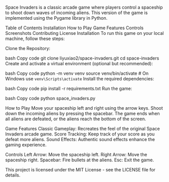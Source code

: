 Space Invaders is a classic arcade game where players control a spaceship to shoot down waves of incoming aliens. This version of the game is implemented using the Pygame library in Python.

Table of Contents
Installation
How to Play
Game Features
Controls
Screenshots
Contributing
License
Installation
To run this game on your local machine, follow these steps:

Clone the Repository:

bash
Copy code
git clone liyuxiao2/space-invaders.git
cd space-invaders
Create and activate a virtual environment (optional but recommended):

bash
Copy code
python -m venv venv
source venv/bin/activate  # On Windows use `venv\Scripts\activate`
Install the required dependencies:

bash
Copy code
pip install -r requirements.txt
Run the game:

bash
Copy code
python space_invaders.py


How to Play
Move your spaceship left and right using the arrow keys.
Shoot down the incoming aliens by pressing the spacebar.
The game ends when all aliens are defeated, or the aliens reach the bottom of the screen.

Game Features
Classic Gameplay: Recreates the feel of the original Space Invaders arcade game.
Score Tracking: Keep track of your score as you defeat more aliens.
Sound Effects: Authentic sound effects enhance the gaming experience.


Controls
Left Arrow: Move the spaceship left.
Right Arrow: Move the spaceship right.
Spacebar: Fire bullets at the aliens.
Esc: Exit the game.


This project is licensed under the MIT License - see the LICENSE file for details.
